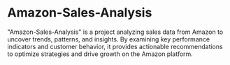 # Amazon-Sales-Analysis
"Amazon-Sales-Analysis" is a project analyzing sales data from Amazon to uncover trends, patterns, and insights. By examining key performance indicators and customer behavior, it provides actionable recommendations to optimize strategies and drive growth on the Amazon platform.
